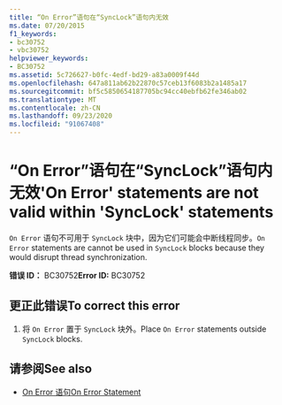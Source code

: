 ```yaml
---
title: “On Error”语句在“SyncLock”语句内无效
ms.date: 07/20/2015
f1_keywords:
- bc30752
- vbc30752
helpviewer_keywords:
- BC30752
ms.assetid: 5c726627-b0fc-4edf-bd29-a83a0009f44d
ms.openlocfilehash: 647a811ab62b22870c57ceb13f6083b2a1485a17
ms.sourcegitcommit: bf5c5850654187705bc94cc40ebfb62fe346ab02
ms.translationtype: MT
ms.contentlocale: zh-CN
ms.lasthandoff: 09/23/2020
ms.locfileid: "91067408"
---
```

# <a name="on-error-statements-are-not-valid-within-synclock-statements"></a><span data-ttu-id="2e422-102">“On Error”语句在“SyncLock”语句内无效</span><span class="sxs-lookup"><span data-stu-id="2e422-102">'On Error' statements are not valid within 'SyncLock' statements</span></span>

<span data-ttu-id="2e422-103">`On Error` 语句不可用于 `SyncLock` 块中，因为它们可能会中断线程同步。</span><span class="sxs-lookup"><span data-stu-id="2e422-103">`On Error` statements are cannot be used in `SyncLock` blocks because they would disrupt thread synchronization.</span></span>  
  
 <span data-ttu-id="2e422-104">**错误 ID：** BC30752</span><span class="sxs-lookup"><span data-stu-id="2e422-104">**Error ID:** BC30752</span></span>  
  
## <a name="to-correct-this-error"></a><span data-ttu-id="2e422-105">更正此错误</span><span class="sxs-lookup"><span data-stu-id="2e422-105">To correct this error</span></span>  
  
1. <span data-ttu-id="2e422-106">将 `On Error` 置于 `SyncLock` 块外。</span><span class="sxs-lookup"><span data-stu-id="2e422-106">Place `On Error` statements outside `SyncLock` blocks.</span></span>  
  
## <a name="see-also"></a><span data-ttu-id="2e422-107">请参阅</span><span class="sxs-lookup"><span data-stu-id="2e422-107">See also</span></span>

- [<span data-ttu-id="2e422-108">On Error 语句</span><span class="sxs-lookup"><span data-stu-id="2e422-108">On Error Statement</span></span>](../language-reference/statements/on-error-statement.md)
